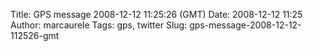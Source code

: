 Title: GPS message 2008-12-12 11:25:26 (GMT)
Date: 2008-12-12 11:25
Author: marcaurele
Tags: gps, twitter
Slug: gps-message-2008-12-12-112526-gmt

<!--break-->

<div class="gmap" id="gmap_20081212_032526">
</div>

